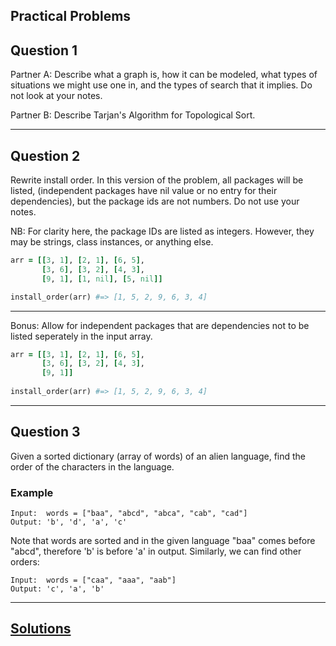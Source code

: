 ## Practical Problems

## Question 1

Partner A: Describe what a graph is, how it can be modeled, what types of situations we might use one in, and the types of search that it implies. Do not look at your notes.

Partner B: Describe Tarjan's Algorithm for Topological Sort.

---

## Question 2

Rewrite install order. In this version of the problem, all packages will be listed, (independent packages have nil value or no entry for their dependencies), but the package ids are not numbers. Do not use your notes.

NB: For clarity here, the package IDs are listed as integers. However, they may be strings, class instances, or anything else.

```ruby
arr = [[3, 1], [2, 1], [6, 5],
       [3, 6], [3, 2], [4, 3],
       [9, 1], [1, nil], [5, nil]]

install_order(arr) #=> [1, 5, 2, 9, 6, 3, 4]
```
---

Bonus: Allow for independent packages that are dependencies not to be listed seperately in the input array.

```ruby
arr = [[3, 1], [2, 1], [6, 5],
       [3, 6], [3, 2], [4, 3],
       [9, 1]]
       
install_order(arr) #=> [1, 5, 2, 9, 6, 3, 4]
```
---

## Question 3

Given a sorted dictionary (array of words) of an alien language, find the order of the characters in the language.

### Example
```
Input:  words = ["baa", "abcd", "abca", "cab", "cad"]
Output: 'b', 'd', 'a', 'c'
```
Note that words are sorted and in the given language "baa" comes before "abcd", therefore 'b' is before 'a' in output. Similarly, we can find other orders:
```
Input:  words = ["caa", "aaa", "aab"]
Output: 'c', 'a', 'b'
```

---

## [Solutions](https://github.com/appacademy/sf-job-search-curriculum/blob/master/supplemental_problems/topological_sort_solution.md)
